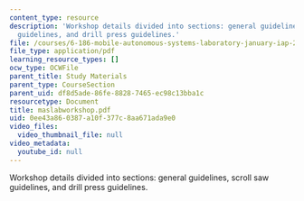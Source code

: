 ```yaml
---
content_type: resource
description: 'Workshop details divided into sections: general guidelines, scroll saw
  guidelines, and drill press guidelines.'
file: /courses/6-186-mobile-autonomous-systems-laboratory-january-iap-2005/0ee43a860387a10f377c8aa671ada9e0_maslabworkshop.pdf
file_type: application/pdf
learning_resource_types: []
ocw_type: OCWFile
parent_title: Study Materials
parent_type: CourseSection
parent_uid: df8d5ade-86fe-8828-7465-ec98c13bba1c
resourcetype: Document
title: maslabworkshop.pdf
uid: 0ee43a86-0387-a10f-377c-8aa671ada9e0
video_files:
  video_thumbnail_file: null
video_metadata:
  youtube_id: null
---
```

Workshop details divided into sections: general guidelines, scroll saw guidelines, and drill press guidelines.

